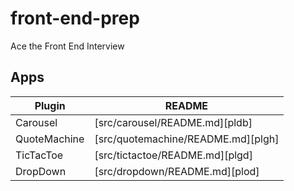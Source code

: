 # front-end-prep

Ace the Front End Interview

## Apps

| Plugin       | README                             |
| ------------ | ---------------------------------- |
| Carousel     | [src/carousel/README.md][pldb]     |
| QuoteMachine | [src/quotemachine/README.md][plgh] |
| TicTacToe    | [src/tictactoe/README.md][plgd]    |
| DropDown     | [src/dropdown/README.md][plod]     |
